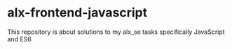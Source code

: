 # alx-frontend-javascript
This repository is about solutions to my alx_se tasks specifically JavaScript and ES6 
